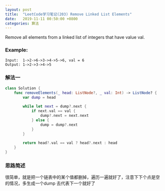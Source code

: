 ```yaml
---
layout: post
title:  "LeetCode学习笔记(203) Remove Linked List Elements"
date:   2019-11-11 00:50:00 +0800
categories: 算法
---
```


Remove all elements from a linked list of integers that have value val.

### Example:

```
Input:  1->2->6->3->4->5->6, val = 6
Output: 1->2->3->4->5
```

### 解法一

```swift
class Solution {
    func removeElements(_ head: ListNode?, _ val: Int) -> ListNode? {
        var dump = head
        
        while let next = dump?.next {
            if next.val == val {
                dump?.next = next.next
            } else {
                dump = dump?.next
            }
        }
        
        return head?.val == val ? head?.next : head
    }
}
```

### 思路简述

很简单，就是把一个链表中的某个值都删掉，遍历一遍就好了，注意下下个点是空的情况，多生成一个dump 去代表下一个就好了


